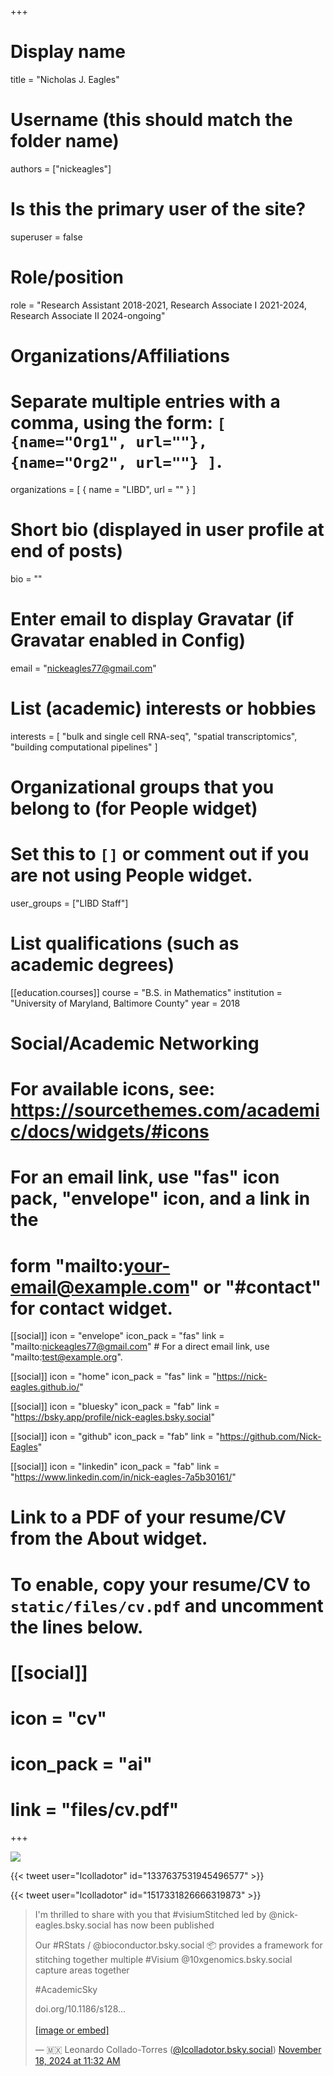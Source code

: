 +++
# Display name
title = "Nicholas J. Eagles"

# Username (this should match the folder name)
authors = ["nickeagles"]

# Is this the primary user of the site?
superuser = false

# Role/position
role = "Research Assistant 2018-2021, Research Associate I 2021-2024, Research Associate II 2024-ongoing"

# Organizations/Affiliations
#   Separate multiple entries with a comma, using the form: `[ {name="Org1", url=""}, {name="Org2", url=""} ]`.
organizations = [ { name = "LIBD", url = "" } ]

# Short bio (displayed in user profile at end of posts)
bio = ""

# Enter email to display Gravatar (if Gravatar enabled in Config)
email = "nickeagles77@gmail.com"

# List (academic) interests or hobbies
interests = [
  "bulk and single cell RNA-seq",
  "spatial transcriptomics",
  "building computational pipelines"
]

# Organizational groups that you belong to (for People widget)
#   Set this to `[]` or comment out if you are not using People widget.
user_groups = ["LIBD Staff"]

# List qualifications (such as academic degrees)
[[education.courses]]
  course = "B.S. in Mathematics"
  institution = "University of Maryland, Baltimore County"
  year = 2018

# Social/Academic Networking
# For available icons, see: https://sourcethemes.com/academic/docs/widgets/#icons
#   For an email link, use "fas" icon pack, "envelope" icon, and a link in the
#   form "mailto:your-email@example.com" or "#contact" for contact widget.

[[social]]
  icon = "envelope"
  icon_pack = "fas"
  link = "mailto:nickeagles77@gmail.com"  # For a direct email link, use "mailto:test@example.org".
  
[[social]]
  icon = "home"
  icon_pack = "fas"
  link = "https://nick-eagles.github.io/"
  
[[social]]
  icon = "bluesky"
  icon_pack = "fab"
  link = "https://bsky.app/profile/nick-eagles.bsky.social"

[[social]]
  icon = "github"
  icon_pack = "fab"
  link = "https://github.com/Nick-Eagles"
  
[[social]]
    icon = "linkedin"
    icon_pack = "fab"
    link = "https://www.linkedin.com/in/nick-eagles-7a5b30161/"

# Link to a PDF of your resume/CV from the About widget.
# To enable, copy your resume/CV to `static/files/cv.pdf` and uncomment the lines below.
# [[social]]
#   icon = "cv"
#   icon_pack = "ai"
#   link = "files/cv.pdf"

+++

![](http://ghchart.rshah.org/DA2536/nick-eagles.svg)

<script src="https://cdn.jsdelivr.net/npm/bsky-embed/dist/bsky-embed.es.js" async></script>
<bsky-embed username="nick-eagles.bsky.social" mode="" limit="2">
</bsky-embed>

{{< tweet user="lcolladotor" id="1337637531945496577" >}}

{{< tweet user="lcolladotor" id="1517331826666319873" >}}

<blockquote class="bluesky-embed" data-bluesky-uri="at://did:plc:h7p2smbyfobkpcs7dbgvhmeh/app.bsky.feed.post/3lbadv6gmlk2j" data-bluesky-cid="bafyreibrbrkqckypgqiitckld7i6lcqfkek4wzwqoyvovmrvns3nzhldxa"><p lang="en">I&#x27;m thrilled to share with you that #visiumStitched led by @nick-eagles.bsky.social has now been published

Our #RStats / @bioconductor.bsky.social 📦 provides a framework for stitching together multiple #Visium @10xgenomics.bsky.social capture areas together

#AcademicSky

doi.org/10.1186/s128...<br><br><a href="https://bsky.app/profile/did:plc:h7p2smbyfobkpcs7dbgvhmeh/post/3lbadv6gmlk2j?ref_src=embed">[image or embed]</a></p>&mdash; 🇲🇽 Leonardo Collado-Torres (<a href="https://bsky.app/profile/did:plc:h7p2smbyfobkpcs7dbgvhmeh?ref_src=embed">@lcolladotor.bsky.social</a>) <a href="https://bsky.app/profile/did:plc:h7p2smbyfobkpcs7dbgvhmeh/post/3lbadv6gmlk2j?ref_src=embed">November 18, 2024 at 11:32 AM</a></blockquote><script async src="https://embed.bsky.app/static/embed.js" charset="utf-8"></script>


